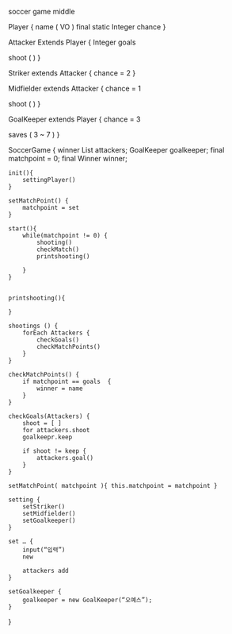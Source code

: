 soccer game middle

Player {
name ( VO )
final static Integer chance
}

Attacker Extends Player {
Integer goals

shoot ( )
}

Striker extends Attacker {
chance = 2
}

Midfielder extends Attacker {
chance = 1

shoot ( )
}

GoalKeeper extends Player {
chance = 3

saves ( 3 ~ 7 )
}

SoccerGame {
winner
List<Attacker> attackers;
GoalKeeper goalkeeper;
final matchpoint = 0;
final Winner winner;

    init(){
    	settingPlayer()
    }

    setMatchPoint() {
    	matchpoint = set
    }

    start(){
    	while(matchpoint != 0) {
    		shooting()
    		checkMatch()
    		printshooting()

    	}
    }


    printshooting(){

    }

    shootings () {
    	forEach Attackers {
    		checkGoals()
    		checkMatchPoints()
    	}
    }

    checkMatchPoints() {
    	if matchpoint == goals  {
    		winner = name
    	}
    }

    checkGoals(Attackers) {
    	shoot = [ ]
    	for attackers.shoot
    	goalkeepr.keep

    	if shoot != keep {
    		attackers.goal()
    	}
    }

    setMatchPoint( matchpoint ){ this.matchpoint = matchpoint }

    setting {
    	setStriker()
    	setMidfielder()
    	setGoalkeeper()
    }

    set … {
    	input(“입력”)
    	new

    	attackers add
    }

    setGoalkeeper {
    	goalkeeper = new GoalKeeper(“오예스”);
    }

}
